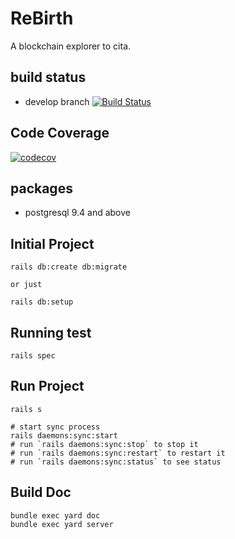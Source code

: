 # ReBirth

A blockchain explorer to cita.

## build status

  - develop branch 
    [![Build Status](https://travis-ci.org/classicalliu/cita-scan.svg?branch=develop)](https://travis-ci.org/classicalliu/cita-scan)
    
## Code Coverage
  [![codecov](https://codecov.io/gh/classicalliu/cita-scan/branch/develop/graph/badge.svg)](https://codecov.io/gh/classicalliu/cita-scan)

## packages

  - postgresql 9.4 and above
    
## Initial Project

```shell
rails db:create db:migrate

or just

rails db:setup
```

## Running test
```shell
rails spec
```

## Run Project
```shell
rails s

# start sync process
rails daemons:sync:start 
# run `rails daemons:sync:stop` to stop it
# run `rails daemons:sync:restart` to restart it
# run `rails daemons:sync:status` to see status
```

## Build Doc

```shell
bundle exec yard doc
bundle exec yard server
```
